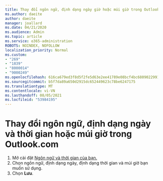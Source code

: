 ```yaml
---
title: Thay đổi ngôn ngữ, định dạng ngày giờ hoặc múi giờ trong Outlook.com
ms.author: daeite
author: daeite
manager: joallard
ms.date: 04/21/2020
ms.audience: Admin
ms.topic: article
ms.service: o365-administration
ROBOTS: NOINDEX, NOFOLLOW
localization_priority: Normal
ms.custom:
- "269"
- "1839"
- "8000014"
- "9000249"
ms.openlocfilehash: 616ca679ed3f8d5f2fe5d63e2ee41789e08bcf4bc6809022991d1ede02d8cb49
ms.sourcegitcommit: b5f7da89a650d2915dc652449623c78be6247175
ms.translationtype: MT
ms.contentlocale: vi-VN
ms.lasthandoff: 08/05/2021
ms.locfileid: "53984195"
---
```

# <a name="change-your-language-date-and-time-format-or-time-zone-in-outlookcom"></a>Thay đổi ngôn ngữ, định dạng ngày và thời gian hoặc múi giờ trong Outlook.com

1. Mở cài đặt [Ngôn ngữ và thời gian của bạn.](https://go.microsoft.com/fwlink/?linkid=2085505)
1. Chọn ngôn ngữ, định dạng ngày, định dạng thời gian và múi giờ bạn muốn sử dụng.
1. Chọn **Lưu**.